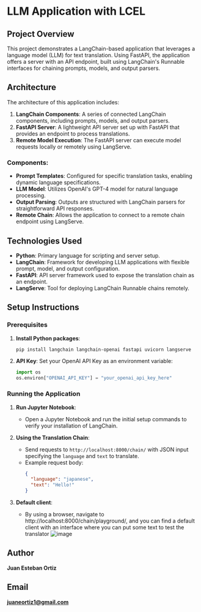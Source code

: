 # LLM Application with LCEL

## Project Overview
This project demonstrates a LangChain-based application that leverages a language model (LLM) for text translation. Using FastAPI, the application offers a server with an API endpoint, built using LangChain's Runnable interfaces for chaining prompts, models, and output parsers.

## Architecture
The architecture of this application includes:
1. **LangChain Components**: A series of connected LangChain components, including prompts, models, and output parsers.
2. **FastAPI Server**: A lightweight API server set up with FastAPI that provides an endpoint to process translations.
3. **Remote Model Execution**: The FastAPI server can execute model requests locally or remotely using LangServe.

### Components:
- **Prompt Templates**: Configured for specific translation tasks, enabling dynamic language specifications.
- **LLM Model**: Utilizes OpenAI's GPT-4 model for natural language processing.
- **Output Parsing**: Outputs are structured with LangChain parsers for straightforward API responses.
- **Remote Chain**: Allows the application to connect to a remote chain endpoint using LangServe.

## Technologies Used
- **Python**: Primary language for scripting and server setup.
- **LangChain**: Framework for developing LLM applications with flexible prompt, model, and output configuration.
- **FastAPI**: API server framework used to expose the translation chain as an endpoint.
- **LangServe**: Tool for deploying LangChain Runnable chains remotely.

## Setup Instructions
### Prerequisites
1. **Install Python packages**:
   ```bash
   pip install langchain langchain-openai fastapi uvicorn langserve
   ```

2. **API Key**: Set your OpenAI API Key as an environment variable:
   ```python
   import os
   os.environ["OPENAI_API_KEY"] = "your_openai_api_key_here"
   ```

### Running the Application
1. **Run Jupyter Notebook**:
   - Open a Jupyter Notebook and run the initial setup commands to verify your installation of LangChain.
   


2. **Using the Translation Chain**:
   - Send requests to `http://localhost:8000/chain/` with JSON input specifying the `language` and `text` to translate.
   - Example request body:
     ```json
     {
       "language": "japanese",
       "text": "Hello!"
     }
     ```
3. **Default client**:
    - By using a browser, navigate to http://localhost:8000/chain/playground/, and you can find a default client with an interface where you can put some text to test the translator
![image](https://github.com/user-attachments/assets/2610ea57-7d14-499e-9e93-fd1eb3317ff4)


## Author
**Juan Esteban Ortiz**
## Email
**juaneortiz1@gmail.com**
